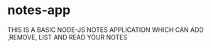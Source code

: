 # notes-app
THIS IS A BASIC NODE-JS  NOTES APPLICATION
WHICH CAN ADD ,REMOVE, LIST AND READ YOUR NOTES
